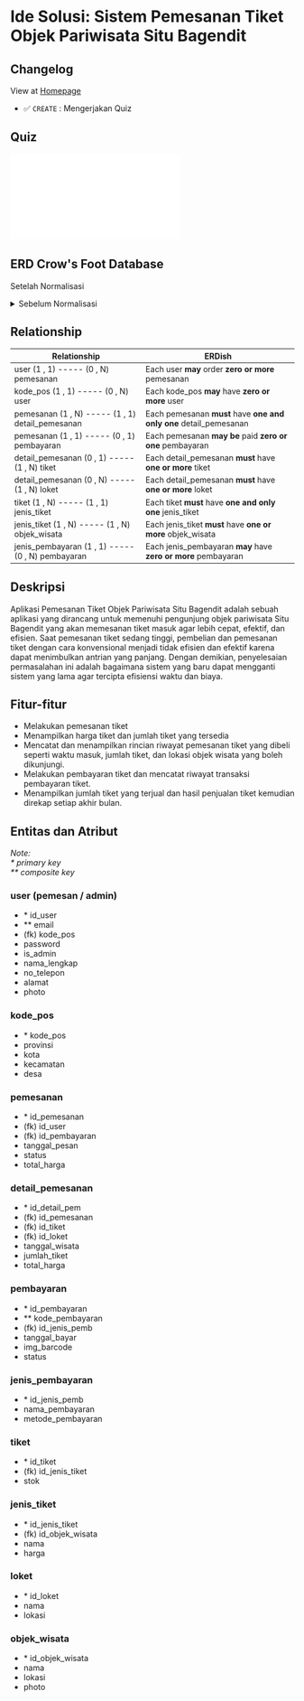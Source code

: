 # Ide Solusi: Sistem Pemesanan Tiket Objek Pariwisata Situ Bagendit 

## Changelog
View at [Homepage](https://github.com/ricky03knowhere/IF214002#pertemuan-6)
- ✅ `CREATE` : Mengerjakan Quiz


## Quiz
![Quiz pertemuan 7](./quiz.md)


## ERD Crow's Foot  Database
Setelah Normalisasi

<details>
  <summary>Sebelum Normalisasi</summary>

![img 404](./Screenshot%202022-03-18%20092224.png)
</details>



## Relationship
|Relationship| ERDish|
|------------|--------|
| user (1 , 1) ----- (0 , N) pemesanan | Each user **may** order **zero or more** pemesanan |
| kode_pos (1 , 1) ----- (0 , N) user | Each kode_pos **may** have **zero or more** user |
| pemesanan (1 , N) ----- (1 , 1) detail_pemesanan | Each pemesanan **must** have **one and only one** detail_pemesanan |
| pemesanan (1 , 1) ----- (0 , 1) pembayaran | Each pemesanan **may be** paid **zero or one** pembayaran |
| detail_pemesanan (0 , 1) ----- (1 , N) tiket | Each detail_pemesanan **must** have  **one or more** tiket |
| detail_pemesanan (0 , N) ----- (1 , N) loket | Each detail_pemesanan **must** have  **one or more** loket |
| tiket (1 , N) ----- (1 , 1) jenis_tiket | Each tiket **must** have **one and only one** jenis_tiket |
| jenis_tiket (1 , N) ----- (1 , N) objek_wisata | Each jenis_tiket **must** have **one or more** objek_wisata |
| jenis_pembayaran (1 , 1) ----- (0 , N) pembayaran | Each jenis_pembayaran **may** have **zero or more** pembayaran |

## Deskripsi
Aplikasi Pemesanan Tiket Objek Pariwisata Situ Bagendit adalah sebuah aplikasi yang dirancang untuk memenuhi pengunjung objek pariwisata Situ Bagendit yang akan memesanan tiket masuk agar lebih cepat, efektif, dan efisien. Saat pemesanan tiket sedang tinggi, pembelian dan pemesanan tiket dengan cara konvensional menjadi tidak efisien dan efektif karena dapat menimbulkan antrian yang panjang. Dengan demikian, penyelesaian permasalahan ini adalah bagaimana sistem yang baru dapat mengganti sistem yang lama agar tercipta efisiensi waktu dan biaya.

## Fitur-fitur
- Melakukan pemesanan tiket
- Menampilkan harga tiket dan jumlah tiket yang tersedia
- Mencatat dan menampilkan rincian riwayat pemesanan tiket yang dibeli seperti waktu masuk, jumlah tiket, dan lokasi objek wisata yang boleh dikunjungi.
- Melakukan pembayaran tiket dan mencatat riwayat transaksi pembayaran tiket.
- Menampilkan jumlah tiket yang terjual dan hasil penjualan tiket kemudian direkap setiap akhir bulan.


## Entitas dan Atribut

_Note:_  
_\* primary key_  
_\** composite key_

### user (pemesan / admin)
- \* id_user
- \** email
- (fk) kode_pos
- password
- is_admin
- nama_lengkap
- no_telepon
- alamat
- photo

### kode_pos
- \* kode_pos
- provinsi
- kota
- kecamatan
- desa

### pemesanan
- \* id_pemesanan
- (fk) id_user
- (fk) id_pembayaran
- tanggal_pesan
- status
- total_harga

### detail_pemesanan
- \* id_detail_pem
- (fk) id_pemesanan
- (fk) id_tiket
- (fk) id_loket
- tanggal_wisata
- jumlah_tiket
- total_harga

### pembayaran
- \* id_pembayaran
- \** kode_pembayaran
- (fk) id_jenis_pemb
- tanggal_bayar
- img_barcode
- status

### jenis_pembayaran
- \* id_jenis_pemb
- nama_pembayaran
- metode_pembayaran

### tiket
- \* id_tiket
- (fk) id_jenis_tiket
- stok

### jenis_tiket
- \* id_jenis_tiket
- (fk) id_objek_wisata
- nama
- harga

### loket
- \* id_loket
- nama
- lokasi

### objek_wisata
- \* id_objek_wisata
- nama
- lokasi
- photo
